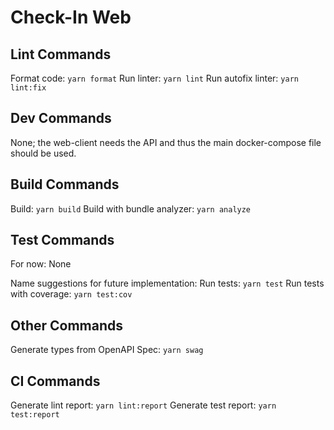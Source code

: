 # Check-In Web

## Lint Commands

Format code:        `yarn format`
Run linter:         `yarn lint`
Run autofix linter: `yarn lint:fix`

## Dev Commands

None; the web-client needs the API and thus the main docker-compose file should be used.

## Build Commands

Build: `yarn build`
Build with bundle analyzer: `yarn analyze`

## Test Commands

For now: None

Name suggestions for future implementation:
Run tests:                `yarn test`
Run tests with coverage:  `yarn test:cov`

## Other Commands

Generate types from OpenAPI Spec: `yarn swag`

## CI Commands

Generate lint report:  `yarn lint:report`
Generate test report:  `yarn test:report`
